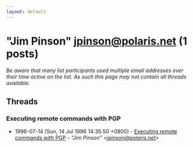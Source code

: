 ```yaml
---
layout: default
---
```


# "Jim Pinson" <jpinson@polaris.net> (1 posts)

_Be aware that many list participants used multiple email addresses over their time active on the list. As such this page may not contain all threads available._

## Threads

### Executing remote commands with PGP
+ 1996-07-14 (Sun, 14 Jul 1996 14:35:50 +0800) - [Executing remote commands with PGP](/archive/1996/07/0dfa27706c4f9a7d89db833d47c81ff5b4ac235f6851efd5f5dcc467dbf3b347) - _"Jim Pinson" \<jpinson@polaris.net\>_

